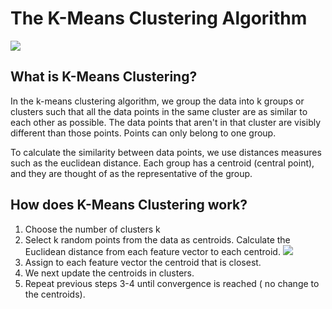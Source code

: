 # The  K-Means Clustering Algorithm

![](https://miro.medium.com/max/1200/1*TmvsQ4XaOxeb-TmKk1qgOw.png)

## What is K-Means Clustering?

In the k-means clustering algorithm, we group the data into k groups or clusters such that
all the data points in the same cluster are as similar to each other as possible. The data points that 
aren't in that cluster are visibly different than those points. Points can only belong to one group.

To calculate the similarity between data points,  we use distances measures such as the euclidean distance. Each group has a centroid (central point), and they are thought of as the representative of the group.

## How does  K-Means Clustering work?
1. Choose the number of clusters k
2. Select k random points from the data as centroids. Calculate the Euclidean distance from each feature vector to each centroid.
![](https://camo.githubusercontent.com/11ef8ac96db197b5a396cfa43954a4d024d0e3d773cbd3f408075388e9967dea/68747470733a2f2f692e737461636b2e696d6775722e636f6d2f52746e54592e6a7067)
3. Assign to each feature vector the centroid that is closest.
4. We next update the centroids in clusters.
5. Repeat previous steps 3-4 until convergence is reached ( no change to the centroids).
